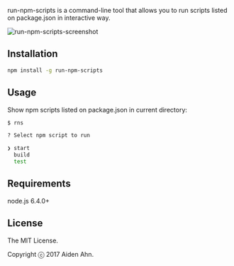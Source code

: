 run-npm-scripts is a command-line tool that allows you to run scripts listed on package.json in interactive way.

![run-npm-scripts-screenshot](https://cloud.githubusercontent.com/assets/2687916/26728412/1e394278-47e5-11e7-867d-af88da821d17.gif)

Installation
--------------

```sh
npm install -g run-npm-scripts
```

Usage
--------------
Show npm scripts listed on package.json in current directory:

```sh
$ rns

? Select npm script to run

❯ start
  build
  test
```


Requirements
--------------

node.js 6.4.0+


License
--------------
The MIT License.

Copyright ⓒ 2017 Aiden Ahn.
